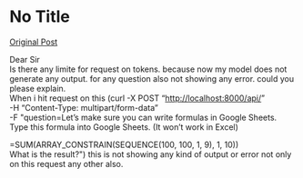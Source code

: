 # No Title

[Original Post](https://discourse.onlinedegree.iitm.ac.in/t/169029/183)

<p>Dear Sir<br>
Is there any limite for request on tokens. because now my model does not generate any output. for any question also not showing any error. could you please explain.<br>
When i hit  request on this (curl -X POST “<a href="http://localhost:8000/api/" rel="noopener nofollow ugc">http://localhost:8000/api/</a>” <br>
-H “Content-Type: multipart/form-data” <br>
-F "question=Let’s make sure you can write formulas in Google Sheets. Type this formula into Google Sheets. (It won’t work in Excel)</p>
<p>=SUM(ARRAY_CONSTRAIN(SEQUENCE(100, 100, 1, 9), 1, 10))<br>
What is the result?") this is not showing any kind of output or error not only on this request any other also.</p>